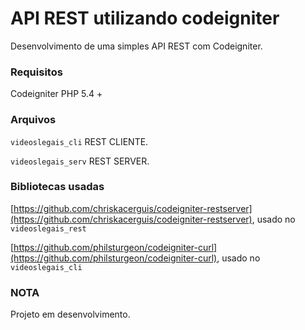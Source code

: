 # API REST utilizando codeigniter 

Desenvolvimento de uma simples API REST com Codeigniter.

### Requisitos

Codeigniter
PHP 5.4 +

### Arquivos

`videoslegais_cli` REST CLIENTE.

`videoslegais_serv` REST SERVER.

### Bibliotecas usadas

[https://github.com/chriskacerguis/codeigniter-restserver](https://github.com/chriskacerguis/codeigniter-restserver), usado no `videoslegais_rest`

[https://github.com/philsturgeon/codeigniter-curl](https://github.com/philsturgeon/codeigniter-curl), usado no `videoslegais_cli`

### NOTA

Projeto em desenvolvimento.

